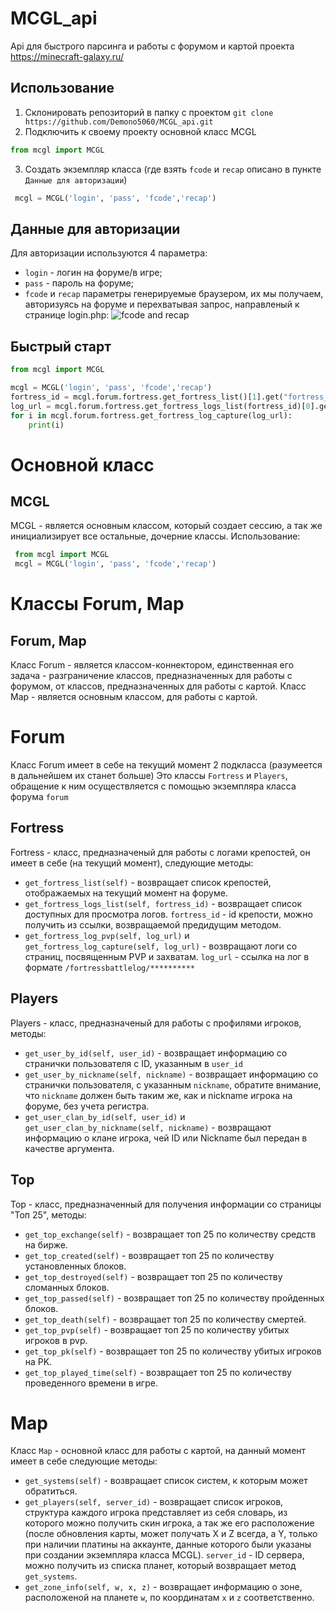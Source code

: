 # MCGL_api
Api для быстрого парсинга и работы с форумом и картой проекта https://minecraft-galaxy.ru/
<!-- 
## Установка
Для работы api потребуются библиотеки requests и beautifulsoup4
```
pip install requests
pip install beautifulsoup4
``` -->
## Использование
1. Склонировать репозиторий в папку с проектом `git clone https://github.com/Demono5060/MCGL_api.git`
2. Подключить к своему проекту основной класс MCGL
 ```python
 from mcgl import MCGL
 ```
3. Создать экземпляр класса (где взять `fcode` и `recap` описано в пункте `Данные для авторизации`) 
```python
 mcgl = MCGL('login', 'pass', 'fcode','recap')
```


## Данные для авторизации
Для авторизации используются 4 параметра:
* `login` - логин на форуме/в игре;
* `pass` - пароль на форуме;
* `fcode` и `recap` параметры генерируемые браузером, их мы получаем, авторизуясь на форуме и перехватывая запрос, направленый к странице login.php:
![fcode and recap](https://i.imgur.com/9me8YAG.png)
## Быстрый старт
```python
from mcgl import MCGL

mcgl = MCGL('login', 'pass', 'fcode','recap')
fortress_id = mcgl.forum.fortress.get_fortress_list()[1].get("fortress_url")[-4:]
log_url = mcgl.forum.fortress.get_fortress_logs_list(fortress_id)[0].get('url')
for i in mcgl.forum.fortress.get_fortress_log_capture(log_url):
    print(i)

```

# Основной класс
## MCGL
MCGL - является основным классом, который создает сессию, а так же инициализирует все остальные, дочерние классы.
Использование:
```python
 from mcgl import MCGL
 mcgl = MCGL('login', 'pass', 'fcode','recap')
```
# Классы Forum, Map
## Forum, Map
Класс Forum - является классом-коннектором, единственная его задача - разграничение классов, предназначенных для работы с форумом, от классов, предназначенных для работы с картой.
Класс Map - является основным классом, для работы с картой.

# Forum
Класс Forum имеет в себе на текущий момент 2  подкласса (разумеется в дальнейшем их станет больше)
Это классы `Fortress` и `Players`, обращение к ним осуществляется с помощью экземпляра класса форума `forum`

## Fortress
Fortress - класс, предназначеный для работы с логами крепостей, он имеет в себе (на текущий момент), следующие методы:
* `get_fortress_list(self)` - возвращает список крепостей, отображаемых на текущий момент на форуме.
* `get_fortress_logs_list(self, fortress_id)` - возвращает список доступных для просмотра логов. `fortress_id` - id крепости, можно получить из ссылки, возвращаемой предидущим методом.
* `get_fortress_log_pvp(self, log_url)` и `get_fortress_log_capture(self, log_url)` - возвращают логи со страниц, посвященным PVP и захватам. `log_url` - ссылка на лог в формате `/fortressbattlelog/**********`

## Players
Players - класс, предназначеный для работы с профилями игроков, методы:
* `get_user_by_id(self, user_id)` - возвращает информацию со странички пользователя с ID, указанным в `user_id`
* `get_user_by_nickname(self, nickname)` - возвращает информацию со странички пользователя, с указанным `nickname`, обратите внимание, что `nickname` должен быть таким же, как и nickname игрока на форуме, без учета регистра.
* `get_user_clan_by_id(self, user_id)` и `get_user_clan_by_nickname(self, nickname)` - возвращают информацию о клане игрока, чей ID или Nickname был передан в качестве аргумента.

## Top
Top - класс, предназначенный для получения информации со страницы "Топ 25", методы:
* `get_top_exchange(self)` - возвращает топ 25 по количеству средств на бирже.
* `get_top_created(self)` - возвращает топ 25 по количеству установленных блоков.
* `get_top_destroyed(self)` - возвращает топ 25 по количеству сломанных блоков.
* `get_top_passed(self)` - возвращает топ 25 по количеству пройденных блоков.
* `get_top_death(self)` - возвращает топ 25 по количеству смертей.
* `get_top_pvp(self)` - возвращает топ 25 по количеству убитых игроков в pvp.
* `get_top_pk(self)` - возвращает топ 25 по количеству убитых игроков на PK.
* `get_top_played_time(self)` - возвращает топ 25 по количеству проведенного времени в игре.

# Map
Класс `Map` - основной класс для работы с картой, на данный момент имеет в себе следующие методы:
* `get_systems(self)` - возвращает список систем, к которым может обратиться.
* `get_players(self, server_id)` - возвращает список игроков, структура каждого игрока представляет из себя словарь, из которого можно получить скин игрока, а так же его расположение (после обновления карты, может получать X и Z всегда, а Y, только при наличии платины на аккаунте, данные которого были указаны при создании экземпляра класса MCGL). `server_id` - ID сервера, можно получить из списка планет, который возвращает метод `get_systems`.
* `get_zone_info(self, w, x, z)` - возвращает информацию о зоне, расположеной на планете `w`, по координатам `x` и `z` соответственно.
